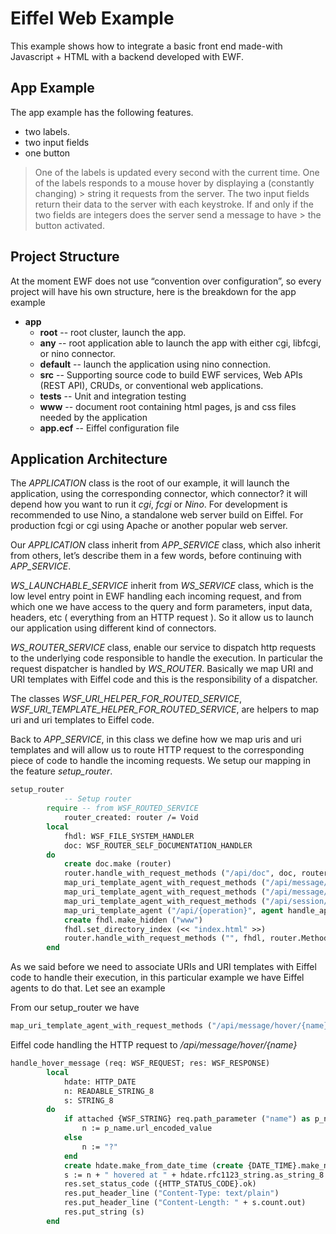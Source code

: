 Eiffel Web Example 
==================
This example shows how to integrate a basic front end made-with Javascript + HTML with a backend developed with EWF.  


App Example
---

The app example has the following features. 
 - two labels.
 - two input fields
 - one button

> One of the labels is updated every second with the current time.
> One of the labels responds to a mouse hover by displaying a (constantly changing) > string it requests from the server.
> The two input fields return their data to the server with each keystroke.
> If and only if the two fields are integers does the server send a message to have > the button activated.

Project Structure
---
At the moment EWF does not use “convention over configuration”, so every project will have his own structure, here is the breakdown for the app example

 - **app**
    - **root**  -- root cluster, launch the app.
    - **any**   --  root application able to launch the app with either cgi, libfcgi, or nino connector.  
    - **default** --  launch the application using nino connection.
    - **src**  -- Supporting source code to build EWF services, Web APIs (REST API), CRUDs, or conventional web applications.   
    - **tests**   -- Unit and integration testing 
    - **www**  -- document root containing html pages, js and css files needed by the application
    - **app.ecf** -- Eiffel configuration file

Application Architecture
--

The _APPLICATION_ class is the root of our example, it will launch the application, using the corresponding connector, which connector? it will depend how you want to run it _cgi_, _fcgi_ or _Nino_. For development is recommended to use Nino, a standalone web server build on Eiffel. For production fcgi or cgi using Apache or another popular web server.

Our _APPLICATION_ class inherit from _APP_SERVICE_ class, which also inherit from others, let’s describe them in a few words, before continuing with _APP_SERVICE_.

_WS_LAUNCHABLE_SERVICE_ inherit from _WS_SERVICE_ class, which is the low level entry point in EWF handling each incoming request, and from which one we have access to the query and form parameters, input data, headers, etc ( everything from an HTTP request ).  So it allow us to launch our application using different kind of connectors. 

_WS_ROUTER_SERVICE_  class,  enable our service to dispatch http requests  to the underlying code responsible to handle the execution.  In particular the request dispatcher is handled by _WS_ROUTER_.  Basically we map URI and URI templates with Eiffel code and this is the responsibility of a dispatcher.

The classes _WSF_URI_HELPER_FOR_ROUTED_SERVICE_, _WSF_URI_TEMPLATE_HELPER_FOR_ROUTED_SERVICE_,  are helpers to map uri and uri templates to Eiffel code.
 

Back to _APP_SERVICE_, in this class we define how we map uris and uri templates and will allow us to route HTTP request to the corresponding piece of code to handle the incoming requests. We setup our mapping in  the feature _setup_router_.

```Eiffel
setup_router
    		-- Setup router
		require -- from WSF_ROUTED_SERVICE
			router_created: router /= Void
		local
			fhdl: WSF_FILE_SYSTEM_HANDLER
			doc: WSF_ROUTER_SELF_DOCUMENTATION_HANDLER
		do
			create doc.make (router)
			router.handle_with_request_methods ("/api/doc", doc, router.Methods_get)
			map_uri_template_agent_with_request_methods ("/api/message/time/now", agent handle_time_now_utc, router.Methods_get)
			map_uri_template_agent_with_request_methods ("/api/message/hover/{name}", agent handle_hover_message, router.Methods_get)
			map_uri_template_agent_with_request_methods ("/api/session/{session}/item/{name}", agent handle_interface_id_set_value, router.Methods_post)
			map_uri_template_agent ("/api/{operation}", agent handle_api)
			create fhdl.make_hidden ("www")
			fhdl.set_directory_index (<< "index.html" >>)
			router.handle_with_request_methods ("", fhdl, router.Methods_get)
		end
```

As we said before we need to associate URIs and URI templates with Eiffel code to handle their execution, in this particular example we have Eiffel agents to do that. Let see an example

From our setup_router we have

```Eiffel
map_uri_template_agent_with_request_methods ("/api/message/hover/{name}", agent handle_hover_message, router.methods_GET)
```

Eiffel code handling the HTTP request to _/api/message/hover/{name}_

```Eiffel
handle_hover_message (req: WSF_REQUEST; res: WSF_RESPONSE)
    	local
			hdate: HTTP_DATE
			n: READABLE_STRING_8
			s: STRING_8
		do
			if attached {WSF_STRING} req.path_parameter ("name") as p_name then
				n := p_name.url_encoded_value
			else
				n := "?"
			end
			create hdate.make_from_date_time (create {DATE_TIME}.make_now_utc)
			s := n + " hovered at " + hdate.rfc1123_string.as_string_8
			res.set_status_code ({HTTP_STATUS_CODE}.ok)
			res.put_header_line ("Content-Type: text/plain")
			res.put_header_line ("Content-Length: " + s.count.out)
			res.put_string (s)
		end
```

